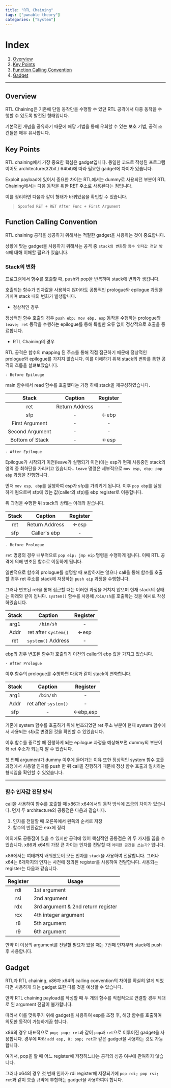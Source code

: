 ```yaml
---
title: "RTL Chaining"
tags: ["pwnable theory"]
categories: ["System"]
---
```


# Index

1. [Overview](#overview)
2. [Key Points](#key-points)
3. [Function Calling Convention](#function-calling-convention)
4. [Gadget](#gadget)

* * *

## Overview

RTL Chaining은 기존에 단일 동작만을 수행할 수 있던 RTL 공격에서 다중 동작을 수행할 수 있도록 발전된 형태입니다.

기본적인 개념을 공유하기 때문에 해당 기법을 통해 우회할 수 있는 보호 기법, 공격 조건들은 매우 유사합니다.

## Key Points

RTL chaining에서 가장 중요한 핵심은 gadget입니다. 동일한 코드로 작성된 프로그램이어도 architecture(32bit / 64bit)에 따라 필요한 gadget에 차이가 있습니다.

Exploit payload에 있어서 중요한 차이는 RTL에서는 dummy로 사용되던 부분이 RTL Chaining에서는 다음 동작을 위한 RET 주소로 사용된다는 점입니다.

이를 정리하면 다음과 같이 형태가 바뀌었음을 확인할 수 있습니다.

> `Spoofed RET + RET After Func + First Argument`

## Function Calling Convention

RTL chaining 공격을 성공하기 위해서는 적절한 gadget을 사용하는 것이 중요합니다.

상황에 맞는 gadget을 사용하기 위해서는 공격 중 `stack의 변화`와 `함수 인자값 전달 방식`에 대해 이해할 필요가 있습니다.

### Stack의 변화

프로그램에서 함수를 호출할 때, push와 pop을 반복하며 stack에 변화가 생깁니다.

호출되는 함수가 인자값을 사용하지 않더라도 공통적인 prologue와 epilogue 과정을 거치며 stack 내의 변화가 발생합니다.

- 정상적인 경우

정상적인 함수 호출의 경우 `push ebp; mov ebp, esp`  동작을 수행하는 prologue와 `leave; ret` 동작을 수행하는 epilogue를 통해 특별한 오류 없이 정상적으로 호출을 종료합니다.

- RTL Chaining의 경우

RTL 공격은 함수의 mapping 된 주소를 통해 직접 접근하기 때문에 정상적인 prologue와 epilogue를 가지지 않습니다. 이를 이해하기 위해 stack의 변화를 통한 공격의 흐름을 살펴보았습니다.

    - Before Epilouge

main 함수에서 read 함수를 호출했다는 가정 하에 stack을 재구성하였습니다.

|Stack|Caption|Register|
|:---:|:-----:|:------:|
|ret|Return Address|-|
|sfp|-|<-ebp|
|First Argument|-|-|
|Second Argument|-|-|
|Bottom of Stack|-|\<-esp|

    - After Epilogue

Epilogue가 시작되기 이전(leave가 실행되기 이전)에는 esp가 현재 사용중인 stack의 영역 중 최하단을 가리키고 있습니다.. `leave` 명령은 세부적으로 `mov esp, ebp; pop ebp` 과정을 진행합니다.

먼저 `mov esp, ebp`를 실행하여 esp가 sfp를 가리키게 됩니다. 이후 `pop ebp`를 실행하게 됨으로써 sfp에 있는 값(caller의 sfp)를 ebp register로 이동합니다.

위 과정을 수행한 뒤 stack의 상태는 아래와 같습니다.

|Stack|Caption|Register|
|:--:|:------:|:------:|
|ret|Return Address|\<-esp|
|sfp|Caller's ebp|-|

    - Before Prologue

`ret` 명령의 경우 내부적으로 `pop eip; jmp eip` 명령을 수행하게 됩니다. 이때 RTL 공격에 의해 변조된 함수로 이동하게 됩니다.

일반적으로 함수의 prologue를 설명할 때 포함하지는 않으나 call을 통해 함수를 호출할 경우 ret 주소를 stack에 저장하는 `push eip` 과정을 수행합니다.

그러나 변조된 ret을 통해 접근할 때는 이러한 과정을 거치지 않으며 현재 stack의 상태는 아래와 같이 됩니다. `system()` 함수를 사용해 `/bin/sh`를 호출하는 것을 예시로 작성하였습니다.

|Stack|Caption|Register|
|:---:|:-----:|:------:|
|arg1|`/bin/sh`|-|
|Addr|ret after `system()`|\<-esp|
|ret|`system()` Address|-|

ebp의 경우 변조된 함수가 호출되기 이전의 caller의 ebp 값을 가지고 있습니다. 

    - After Prologue

이후 함수의 prologue를 수행하면 다음과 같이 stack이 변화합니다.

|Stack|Caption|Register|
|:---:|:-----:|:------:|
|arg1|`/bin/sh`|-|
|Addr|ret after `system()`|-|
|sfp|-|\<-ebp,esp|

기존에 system 함수를 호출하기 위해 변조되었던 ret 주소 부분이 현재 system 함수에서 사용되는 sfp로 변경된 것을 확인할 수 있었습니다.

이후 함수를 죵료할 때 진행하게 되는 epilogue 과정을 예상해보면 dummy의 부분이 왜 ret 주소가 되는지 알 수 있습니다.

첫 번째 argument가 dummy 이후에 들어가는 이유 또한 정상적인 system 함수 호출 과정에서 사용할 인자를 push 한 뒤 call을 진행하기 때문에 정상 함수 호출과 일치하는 형식임을 확인할 수 있었습니다.

* * *

### 함수 인자값 전달 방식

call을 사용하여 함수를 호출할 때 x86과 x64에서의 동작 방식에 조금의 차이가 있습니다. 먼저 두 architecture의 공통점은 다음과 같습니다.

1. 인자를 전달할 때 오른쪽에서 왼쪽의 순서로 저장
2. 함수의 반환값은 eax에 정리

이외에도 공통점이 있을 수 있지만 공격에 있어 핵심적인 공통점은 위 두 가지를 꼽을 수 있습니다. x86과 x64의 가장 큰 차이는 인자를 전달할 때 `어떠한 공간을 쓰는가?` 입니다.

x86에서는 여태까지 배워왔듯이 모든 인자를 `stack`을 사용하여 전달합니다. 그러나 x64는 6개까지의 인자는 사전에 정의된 register를 사용하여 전달합니다. 사용되는 register는 다음과 같습니다.

|Register|Usage|
|:------:|-----------|
|rdi|1st argument|
|rsi|2nd argument|
|rdx|3rd argument & 2nd return register|
|rcx|4th integer argument|
|r8|5th argument|
|r9|6th argument|

만약 이 이상의 argument를 전달할 필요가 있을 때는 7번째 인자부터 stack에 push 후 사용합니다.

## Gadget

RTL과 RTL chaining, x86과 x64의 calling convention의 차이를 확실히 알게 되었다면 사용하게 되는 gadget 또한 다를 것을 예상할 수 있습니다.

만약 RTL chaining payload를 작성할 때 두 개의 함수를 직접적으로 연결할 경우 제대로 된 argument 전달이 불가합니다.

따라서 이를 맞춰주기 위해 gadget을 사용하여 esp를 조정 후, 해당 함수를 호출하여 의도한 동작이 가능하게끔 합니다.

x86의 경우 대표적으로 `pop; pop; ret`과 같이 `pop`과 `ret`으로 이루어진 gadget을 사용합니다. 경우에 따라 `add esp, 8; pop; ret`과 같은 gadget을 사용하는 것도 가능합니다.

여기서, pop을 할 때 어느 register에 저장하느냐는 공격의 성공 여부에 관여하지 않습니다.

그러나 x64의 경우 첫 번째 인자가 rdi register에 저장되기에 `pop rdi; pop rsi; ret`과 같이 호출 규약에 부합하는 gadget을 사용하여야 합니다.
